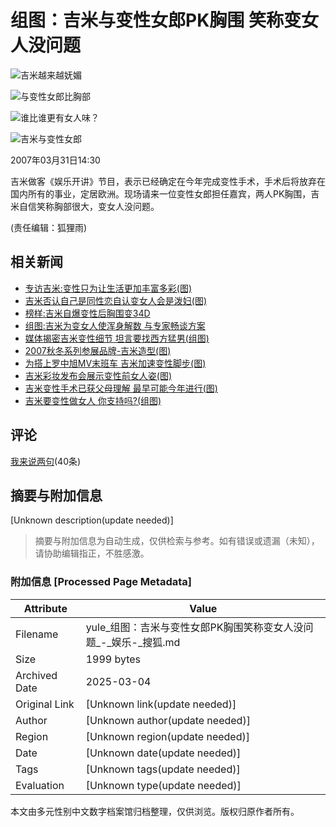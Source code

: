 # 组图：吉米与变性女郎PK胸围 笑称变女人没问题

![吉米越来越妩媚](https://photocdn.sohu.com/20070331/Img249105895.jpg)

![与变性女郎比胸部](https://photocdn.sohu.com/20070331/Img249105896.jpg)

![谁比谁更有女人味？](https://photocdn.sohu.com/20070331/Img249105897.jpg)

![吉米与变性女郎](https://photocdn.sohu.com/20070331/Img249105898.jpg)

2007年03月31日14:30

吉米做客《娱乐开讲》节目，表示已经确定在今年完成变性手术，手术后将放弃在国内所有的事业，定居欧洲。现场请来一位变性女郎担任嘉宾，两人PK胸围，吉米自信笑称胸部很大，变女人没问题。

(责任编辑：狐狸雨)

## 相关新闻

- [专访吉米:变性只为让生活更加丰富多彩(图)](https://yule.sohu.com/20070321/n248872723_1.shtml)
- [吉米否认自己是同性恋自认变女人会是泼妇(图)](https://news.sohu.com/20070330/n249072255.shtml)
- [榜样:吉米自爆变性后胸围变34D](https://women.sohu.com/20070326/n248922873.shtml)
- [组图:吉米为变女人使浑身解数 与专家畅谈方案](https://yule.sohu.com/20070331/n249102363.shtml)
- [媒体揭密吉米变性细节 坦言要找西方猛男(组图)](https://gd.sohu.com/20070329/n249064350.shtml)
- [2007秋冬系列参展品牌-吉米造型(图)](https://news.sohu.com/20070328/n249042984.shtml)
- [为搭上罗中旭MV末班车 吉米加速变性脚步(图)](https://music.yule.sohu.com/20070322/n248903007.shtml)
- [吉米彩妆发布会展示变性前女人姿(图)](https://news.sohu.com/20070319/n248819476.shtml)
- [吉米变性手术已获父母理解 最早可能今年进行(图)](https://news.sohu.com/20070316/n248763921.shtml)
- [吉米要变性做女人 你支持吗?(组图)](https://news.sohu.com/20070309/n248623255.shtml)

## 评论
[我来说两句](https://comment2.news.sohu.com/viewcomments.action?id=249105894)(40条)
<!-- tcd_original_link http://yule.sohu.com/20070331/n249105894.shtml -->


## 摘要与附加信息

<!-- tcd_abstract -->
[Unknown description(update needed)]
<!-- tcd_abstract_end -->

> 摘要与附加信息为自动生成，仅供检索与参考。如有错误或遗漏（未知），请协助编辑指正，不胜感激。

### 附加信息 [Processed Page Metadata]

| Attribute       | Value                                  |
|-----------------|----------------------------------------|
| Filename        | yule_组图：吉米与变性女郎PK胸围笑称变女人没问题_-_娱乐-_搜狐.md                             |
| Size            | 1999 bytes                           |
| Archived Date   | 2025-03-04                             |
| Original Link   | [Unknown link(update needed)]                       |
| Author          | [Unknown author(update needed)]                               |
| Region          | [Unknown region(update needed)]                               |
| Date            | [Unknown date(update needed)]                                 |
| Tags            | [Unknown tags(update needed)]                                 |
| Evaluation            | [Unknown type(update needed)]                                 |
<!-- tcd_table_end -->

本文由多元性别中文数字档案馆归档整理，仅供浏览。版权归原作者所有。
